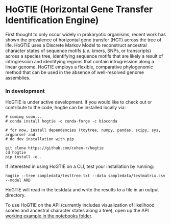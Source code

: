 # HoGTIE (**Ho**rizontal **G**ene **T**ransfer **I**dentification **E**ngine)
First thought to only occur widely in prokaryotic organisms, recent work has shown the prevalence of horizontal gene transfer (HGT) across the tree of life. HoGTIE uses a Discrete Markov Model to reconstruct ancestral character states of sequence motifs (*i.e.* kmers, SNPs, or transcripts) across a species tree, identifying sequence motifs that are likely a result of introgression and identifying regions that contain introgression along a linear genome. HoGTIE employs a flexible, comparative phylogenomic method that can be used in the absence of well-resolved genome assemblies.

### In development
HoGTIE is under active development. If you would like to check out or contribute to the code, hogtie can be installed locally via:

```
# coming soon...
# conda install hogtie -c conda-forge -c bioconda

# for now, install dependencies (toytree, numpy, pandas, scipy, sys, argparse) and
# do dev installation with pip

git clone https://github.com/cohen-r/hogtie
cd hogtie
pip install -e .

```

If interested in using HoGTIE on a CLI, test your installation by running:
```
hogtie --tree sampledata/testtree.txt --data sampledata/testmatrix.csv --model ARD
```
HoGTIE will read in the testdata and write the results to a file in an output directory.

To use HoGTIE on the API (currently includes visualization of likelihood scores and ancestral character states along a tree), open up the API [working example in the notebooks folder](notebooks/working_example).